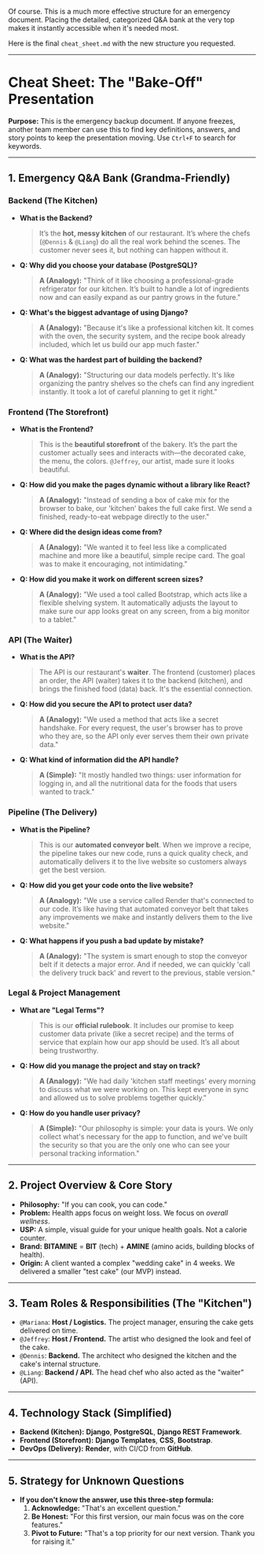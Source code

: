 Of course. This is a much more effective structure for an emergency document. Placing the detailed, categorized Q&A bank at the very top makes it instantly accessible when it's needed most.

Here is the final `cheat_sheet.md` with the new structure you requested.

---

# **Cheat Sheet: The "Bake-Off" Presentation**

**Purpose:** This is the emergency backup document. If anyone freezes, another team member can use this to find key definitions, answers, and story points to keep the presentation moving. Use `Ctrl+F` to search for keywords.

---

## **1. Emergency Q&A Bank (Grandma-Friendly)**

### **Backend (The Kitchen)**
*   **What is the Backend?**
    > It’s the **hot, messy kitchen** of our restaurant. It’s where the chefs (``@Dennis`` & ``@Liang``) do all the real work behind the scenes. The customer never sees it, but nothing can happen without it.

*   **Q: Why did you choose your database (PostgreSQL)?**
    > **A (Analogy):** "Think of it like choosing a professional-grade refrigerator for our kitchen. It’s built to handle a lot of ingredients now and can easily expand as our pantry grows in the future."

*   **Q: What's the biggest advantage of using Django?**
    > **A (Analogy):** "Because it's like a professional kitchen kit. It comes with the oven, the security system, and the recipe book already included, which let us build our app much faster."

*   **Q: What was the hardest part of building the backend?**
    > **A (Analogy):** "Structuring our data models perfectly. It's like organizing the pantry shelves so the chefs can find any ingredient instantly. It took a lot of careful planning to get it right."

### **Frontend (The Storefront)**
*   **What is the Frontend?**
    > This is the **beautiful storefront** of the bakery. It’s the part the customer actually sees and interacts with—the decorated cake, the menu, the colors. ``@Jeffrey``, our artist, made sure it looks beautiful.

*   **Q: How did you make the pages dynamic without a library like React?**
    > **A (Analogy):** "Instead of sending a box of cake mix for the browser to bake, our 'kitchen' bakes the full cake first. We send a finished, ready-to-eat webpage directly to the user."

*   **Q: Where did the design ideas come from?**
    > **A (Analogy):** "We wanted it to feel less like a complicated machine and more like a beautiful, simple recipe card. The goal was to make it encouraging, not intimidating."

*   **Q: How did you make it work on different screen sizes?**
    > **A (Analogy):** "We used a tool called Bootstrap, which acts like a flexible shelving system. It automatically adjusts the layout to make sure our app looks great on any screen, from a big monitor to a tablet."

### **API (The Waiter)**
*   **What is the API?**
    > The API is our restaurant's **waiter**. The frontend (customer) places an order, the API (waiter) takes it to the backend (kitchen), and brings the finished food (data) back. It's the essential connection.

*   **Q: How did you secure the API to protect user data?**
    > **A (Analogy):** "We used a method that acts like a secret handshake. For every request, the user's browser has to prove who they are, so the API only ever serves them their own private data."

*   **Q: What kind of information did the API handle?**
    > **A (Simple):** "It mostly handled two things: user information for logging in, and all the nutritional data for the foods that users wanted to track."

### **Pipeline (The Delivery)**
*   **What is the Pipeline?**
    > This is our **automated conveyor belt**. When we improve a recipe, the pipeline takes our new code, runs a quick quality check, and automatically delivers it to the live website so customers always get the best version.

*   **Q: How did you get your code onto the live website?**
    > **A (Analogy):** "We use a service called Render that's connected to our code. It’s like having that automated conveyor belt that takes any improvements we make and instantly delivers them to the live website."

*   **Q: What happens if you push a bad update by mistake?**
    > **A (Analogy):** "The system is smart enough to stop the conveyor belt if it detects a major error. And if needed, we can quickly 'call the delivery truck back' and revert to the previous, stable version."

### **Legal & Project Management**
*   **What are "Legal Terms"?**
    > This is our **official rulebook**. It includes our promise to keep customer data private (like a secret recipe) and the terms of service that explain how our app should be used. It’s all about being trustworthy.

*   **Q: How did you manage the project and stay on track?**
    > **A (Analogy):** "We had daily 'kitchen staff meetings' every morning to discuss what we were working on. This kept everyone in sync and allowed us to solve problems together quickly."

*   **Q: How do you handle user privacy?**
    > **A (Simple):** "Our philosophy is simple: your data is yours. We only collect what's necessary for the app to function, and we've built the security so that you are the only one who can see your personal tracking information."

---

## **2. Project Overview & Core Story**

*   **Philosophy:** "If you can cook, you can code."
*   **Problem:** Health apps focus on weight loss. We focus on *overall wellness*.
*   **USP:** A simple, visual guide for your unique health goals. Not a calorie counter.
*   **Brand:** **BITAMINE** = **BIT** (tech) + **AMINE** (amino acids, building blocks of health).
*   **Origin:** A client wanted a complex "wedding cake" in 4 weeks. We delivered a smaller "test cake" (our MVP) instead.

---

## **3. Team Roles & Responsibilities (The "Kitchen")**

*   ``@Mariana``: **Host / Logistics.** The project manager, ensuring the cake gets delivered on time.
*   ``@Jeffrey``: **Host / Frontend.** The artist who designed the look and feel of the cake.
*   ``@Dennis``: **Backend.** The architect who designed the kitchen and the cake's internal structure.
*   ``@Liang``: **Backend / API.** The head chef who also acted as the "waiter" (API).

---

## **4. Technology Stack (Simplified)**

*   **Backend (Kitchen):** **Django**, **PostgreSQL**, **Django REST Framework**.
*   **Frontend (Storefront):** **Django Templates**, **CSS**, **Bootstrap**.
*   **DevOps (Delivery):** **Render**, with CI/CD from **GitHub**.

---

## **5. Strategy for Unknown Questions**

*   **If you don't know the answer, use this three-step formula:**
    1.  **Acknowledge:** "That's an excellent question."
    2.  **Be Honest:** "For this first version, our main focus was on the core features."
    3.  **Pivot to Future:** "That's a top priority for our next version. Thank you for raising it."
